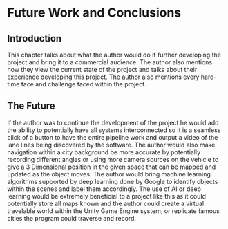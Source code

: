 # Future Work and Conclusions

## Introduction

This chapter talks about what the author would do if further developing the project and bring it to a commercial audience. The author also mentions how they view the current state of the project and talks about their experience developing this project. The author also mentions every hard-time face and challenge faced within the project.

## The Future

If the author was to continue the development of the project he would add the ability to potentially have all systems interconnected so it is a seamless click of a button to have the entire pipeline work and output a video of the lane lines being discovered by the software. The author would also make navigation within a city background be more accurate by potentially recording different angles or using more camera sources on the vehicle to give a 3 Dimensional position in the given space that can be mapped and updated as the object moves. The author would bring machine learning algorithms supported by deep learning done by Google to identify objects within the scenes and label them accordingly. The use of AI or deep learning would be extremely beneficial to a project like this as it could potentially store all maps known and the author could create a virtual travelable world within the Unity Game Engine system, or replicate famous cities the program could traverse and record.  